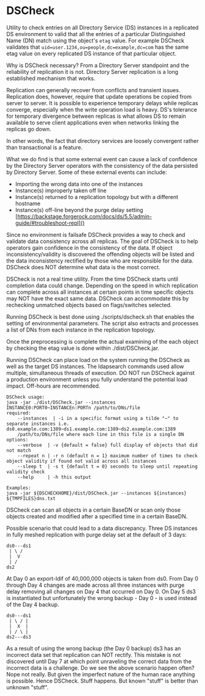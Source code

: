 # DSCheck
Utility to check entries on all Directory Service (DS) instances in a replicated DS environment to valid that all the entries of a particular Distinguished Name (DN) match using the object's `etag` value. For example DSCheck validates that `uid=user.1234,ou=people,dc=example,dc=com` has the same etag value on every replicated DS instance of that particular object.

Why is DSCheck necessary? From a Directory Server standpoint and the reliability of replication it is not. Directory Server replication is a long established mechanism that works.

Replication can generally recover from conflicts and transient issues. Replication does, however, require that update operations be copied from server to server. It is possible to experience temporary delays while replicas converge, especially when the write operation load is heavy. DS's tolerance for temporary divergence between replicas is what allows DS to remain available to serve client applications even when networks linking the replicas go down.

In other words, the fact that directory services are loosely convergent rather than transactional is a feature.

What we do find is that some external event can cause a lack of confidence by the Directory Server operators with the consistency of the data persisted by Directory Server. Some of these external events can include:

* Importing the wrong data into one of the instances
* Instance(s) improperly taken off line
* Instance(s) returned to a replication topology but with a different hostname
* Instance(s) off-line beyond the purge delay setting [https://backstage.forgerock.com/docs/ds/5.5/admin-guide/#troubleshoot-repl]()

Since no environment is failsafe DSCheck provides a way to check and validate data consistency across all replicas. The goal of DSCheck is to help operators gain confidence in the consistency of the data. If object inconsistency/validity is discovered the offending objects will be listed and the data inconsistency rectified by those who are responsible for the data. DSCheck does NOT determine what data is the most correct.

DSCheck is not a real time utility. From the time DSCheck starts until completion data could change. Depending on the speed in which replication can complete across all instances at certain points in time specific objects may NOT have the exact same data. DSCheck can accommodate this by rechecking unmatched objects based on flags/switches selected.

Running DSCheck is best done using ./scripts/dscheck.sh that enables the setting of environmental parameters. The script also extracts and processes a list of DNs from each instance in the replication topology.

Once the preprocessing is complete the actual examining of the each object by checking the etag value is done within ./dist/DSCheck.jar. 

Running DSCheck can place load on the system running the DSCheck as well as the target DS instances. The ldapsearch commands used allow multiple, simultaneous threads of execution. DO NOT run DSCheck against a production environment unless you fully understand the potential load impact. Off-hours are recommended.

```
DSCheck usage:
java -jar ./dist/DSCheck.jar --instances INSTANCE0:PORT0~INSTANCEn:PORTn /path/to/DNs/file
required:
	--instances  | -i in a specific format using a tilde "~" to separate instances i.e. ds0.example.com:1389~ds1.example.com:1389~ds2.example.com:1389
	/path/to/DNs/file where each line in this file is a single DN
options:
	--verbose  | -v {default = false} full display of objects that did not match
	--repeat n | -r n (default n = 1} maximum number of times to check object validity if found not valid across all instances
	--sleep t  | -s t {default t = 0} seconds to sleep until repeating validity check
	--help     | -h this output

Examples:
java -jar ${DSCHECKHOME}/dist/DSCheck.jar --instances ${instances} ${TMPFILES}dns.txt
```

DSCheck can scan all objects in a certain BaseDN or scan only those objects created and modified after a specified time in a certain BaseDN.

Possible scenario that could lead to a data discrepancy.
Three DS instances in fully meshed replication with purge delay set at the default of 3 days:

```
ds0---ds1
 | \ / 
 |  V 
 | / 
ds2
```
At Day 0 an export-ldif of 40,000,000 objects is taken from ds0.
From Day 0 through Day 4 changes are made across all three instances with purge delay removing all changes on Day 4 that occurred on Day 0.
On Day 5 ds3 is instantiated but unfortunately the wrong backup - Day 0 - is used instead of the Day 4 backup.

```
ds0---ds1
 | \ / |
 |  X  |
 | / \ |
ds2---ds3
```
As a result of using the wrong backup (the Day 0 backup) ds3 has an incorrect data set that replication can NOT rectify. 
This mistake is not discovered until Day 7 at which point unraveling the correct data from the incorrect data is a challenge.
Do we see the above scenario happen often? Nope not really. But given the imperfect nature of the human race anything is possible.
Hence DSCheck. Stuff happens. But known "stuff" is better than unknown "stuff".
